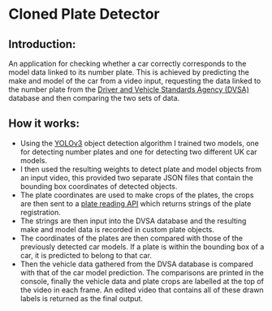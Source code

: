 # Cloned Plate Detector

## Introduction:
An application for checking whether a car correctly corresponds to the model data linked to its number plate. This is achieved by predicting the make and model of the car from a video input, requesting the data linked to the number plate from the [Driver and Vehicle Standards Agency (DVSA)](https://www.gov.uk/get-vehicle-information-from-dvla) database and then comparing the two sets of data.

## How it works:
- Using the [YOLOv3](https://pjreddie.com/darknet/yolo/) object detection algorithm I trained two models, one for detecting number plates and 
one for detecting two different UK car models. 
- I then used the resulting weights to detect plate and model objects from an input video, this provided two 
separate JSON files that contain the bounding box coordinates of detected objects. 
- The plate coordinates are used to make crops of the plates, the crops are then sent to a [plate reading API](https://platerecognizer.com/) 
which returns strings of the plate registration. 
- The strings are then input into the DVSA database and the resulting make and model data is recorded in 
custom plate objects.
- The coordinates of the plates are then compared with those of the previously detected car models. If a 
plate is within the bounding box of a car, it is predicted to belong to that car. 
- Then the vehicle data gathered from the DVSA database is compared with that of the car model 
prediction. The comparisons are printed in the console, finally the vehicle data and plate crops are 
labelled at the top of the video in each frame. An edited video that contains all of these drawn labels is 
returned as the final output.
